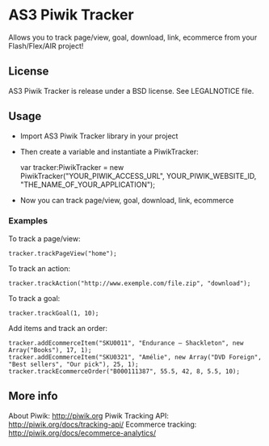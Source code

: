 AS3 Piwik Tracker 
=================

Allows you to track page/view, goal, download, link, ecommerce from your Flash/Flex/AIR project!


License
-------

AS3 Piwik Tracker is release under a BSD license.
See LEGALNOTICE file.


Usage
-----

- Import AS3 Piwik Tracker library in your project
- Then create a variable and instantiate a PiwikTracker:

	var tracker:PiwikTracker = new PiwikTracker("YOUR_PIWIK_ACCESS_URL", YOUR_PIWIK_WEBSITE_ID, "THE_NAME_OF_YOUR_APPLICATION");

- Now you can track page/view, goal, download, link, ecommerce


### Examples

To track a page/view:

	tracker.trackPageView("home");

To track an action:
	
	tracker.trackAction("http://www.exemple.com/file.zip", "download");
	
To track a goal:

	tracker.trackGoal(1, 10);
	
Add items and track an order:

	tracker.addEcommerceItem("SKU0011", "Endurance – Shackleton", new Array("Books"), 17, 1);
	tracker.addEcommerceItem("SKU0321", "Amélie", new Array("DVD Foreign", "Best sellers", "Our pick"), 25, 1);
	tracker.trackEcommerceOrder("B000111387", 55.5, 42, 8, 5.5, 10);


More info
---------

About Piwik: http://piwik.org
Piwik Tracking API: http://piwik.org/docs/tracking-api/
Ecommerce tracking: http://piwik.org/docs/ecommerce-analytics/